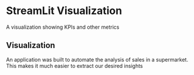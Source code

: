 # StreamLit Visualization
A visualization showing KPIs and other metrics

## Visualization

An application was built to automate the analysis of sales in a supermarket.
This makes it much easier to extract our desired insights
